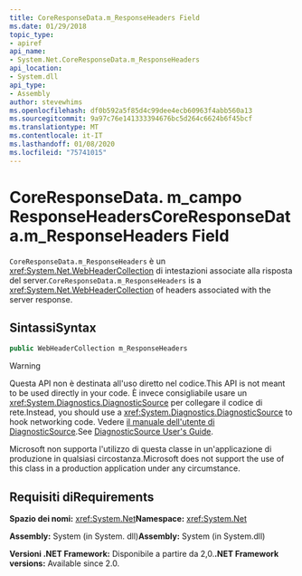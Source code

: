 ```yaml
---
title: CoreResponseData.m_ResponseHeaders Field
ms.date: 01/29/2018
topic_type:
- apiref
api_name:
- System.Net.CoreResponseData.m_ResponseHeaders
api_location:
- System.dll
api_type:
- Assembly
author: stevewhims
ms.openlocfilehash: df0b592a5f85d4c99dee4ecb60963f4abb560a13
ms.sourcegitcommit: 9a97c76e141333394676bc5d264c6624b6f45bcf
ms.translationtype: MT
ms.contentlocale: it-IT
ms.lasthandoff: 01/08/2020
ms.locfileid: "75741015"
---
```

# <a name="coreresponsedatam_responseheaders-field"></a><span data-ttu-id="8576c-102">CoreResponseData. m\_campo ResponseHeaders</span><span class="sxs-lookup"><span data-stu-id="8576c-102">CoreResponseData.m\_ResponseHeaders Field</span></span>

<span data-ttu-id="8576c-103">`CoreResponseData.m_ResponseHeaders` è un <xref:System.Net.WebHeaderCollection> di intestazioni associate alla risposta del server.</span><span class="sxs-lookup"><span data-stu-id="8576c-103">`CoreResponseData.m_ResponseHeaders` is a <xref:System.Net.WebHeaderCollection> of headers associated with the server response.</span></span>

## <a name="syntax"></a><span data-ttu-id="8576c-104">Sintassi</span><span class="sxs-lookup"><span data-stu-id="8576c-104">Syntax</span></span>
  
```csharp
public WebHeaderCollection m_ResponseHeaders
```

> [!WARNING]
> <span data-ttu-id="8576c-105">Questa API non è destinata all'uso diretto nel codice.</span><span class="sxs-lookup"><span data-stu-id="8576c-105">This API is not meant to be used directly in your code.</span></span> <span data-ttu-id="8576c-106">È invece consigliabile usare un <xref:System.Diagnostics.DiagnosticSource> per collegare il codice di rete.</span><span class="sxs-lookup"><span data-stu-id="8576c-106">Instead, you should use a <xref:System.Diagnostics.DiagnosticSource> to hook networking code.</span></span> <span data-ttu-id="8576c-107">Vedere [il manuale dell'utente di DiagnosticSource](https://github.com/dotnet/runtime/blob/master/src/libraries/System.Diagnostics.DiagnosticSource/src/DiagnosticSourceUsersGuide.md).</span><span class="sxs-lookup"><span data-stu-id="8576c-107">See [DiagnosticSource User's Guide](https://github.com/dotnet/runtime/blob/master/src/libraries/System.Diagnostics.DiagnosticSource/src/DiagnosticSourceUsersGuide.md).</span></span>
> 
> <span data-ttu-id="8576c-108">Microsoft non supporta l'utilizzo di questa classe in un'applicazione di produzione in qualsiasi circostanza.</span><span class="sxs-lookup"><span data-stu-id="8576c-108">Microsoft does not support the use of this class in a production application under any circumstance.</span></span>

## <a name="requirements"></a><span data-ttu-id="8576c-109">Requisiti di</span><span class="sxs-lookup"><span data-stu-id="8576c-109">Requirements</span></span>

<span data-ttu-id="8576c-110">**Spazio dei nomi:** <xref:System.Net></span><span class="sxs-lookup"><span data-stu-id="8576c-110">**Namespace:** <xref:System.Net></span></span>

<span data-ttu-id="8576c-111">**Assembly:** System (in System. dll)</span><span class="sxs-lookup"><span data-stu-id="8576c-111">**Assembly:** System (in System.dll)</span></span>

<span data-ttu-id="8576c-112">**Versioni .NET Framework:** Disponibile a partire da 2,0.</span><span class="sxs-lookup"><span data-stu-id="8576c-112">**.NET Framework versions:** Available since 2.0.</span></span>
